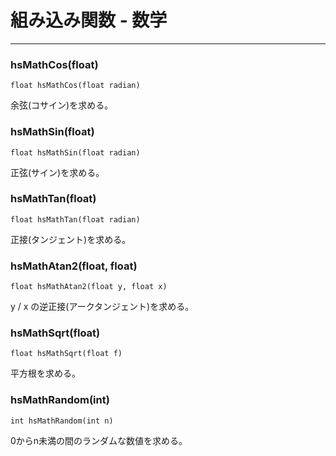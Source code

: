 
# 組み込み関数 - 数学
***


### hsMathCos(float)
`float hsMathCos(float radian)`

余弦(コサイン)を求める。

### hsMathSin(float)
`float hsMathSin(float radian)`

正弦(サイン)を求める。

### hsMathTan(float)
`float hsMathTan(float radian)`

正接(タンジェント)を求める。

### hsMathAtan2(float, float)
`float hsMathAtan2(float y, float x)`

y / x の逆正接(アークタンジェント)を求める。

### hsMathSqrt(float)
`float hsMathSqrt(float f)`

平方根を求める。

### hsMathRandom(int)
`int hsMathRandom(int n)`

0からn未満の間のランダムな数値を求める。
